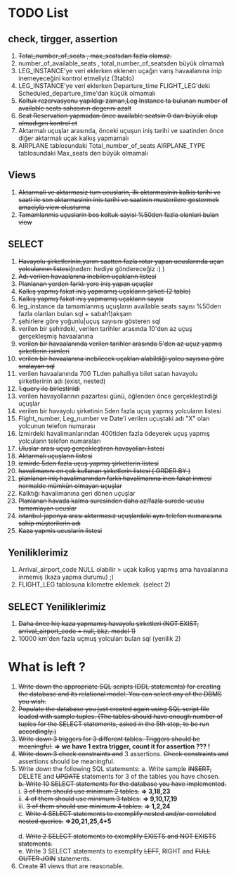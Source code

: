 # TODO List

## check, tirgger, assertion
1) ~~Total_number_of_seats , max_seatsdan fazla olamaz.~~
2) number_of_available_seats , total_number_of_seatsden büyük olmamalı
3) LEG_INSTANCE'ye veri eklerken eklenen uçağın varış havaalanına inip inemeyeceğini kontrol etmeliyiz (3tablo)
4) LEG_INSTANCE'ye veri eklerken Departure_time FLIGHT_LEG'deki Scheduled_departure_time'dan küçük olmamalı
5) ~~Koltuk rezervasyonu yapıldıgı zaman,Leg Instance ta bulunan number of available seats sahasının degerını azalt~~
6) ~~Seat Reservation yapmadan önce available seatsin 0 dan büyük olup olmadıgını kontrol et~~
7) Aktarmalı uçuşlar arasında, önceki uçuşun iniş tarihi ve saatinden önce diğer aktarmalı uçak kalkış yapmamalı
8) AIRPLANE tablosundaki Total_number_of_seats AIRPLANE_TYPE tablosundaki Max_seats den büyük olmamalı

## Views
1) ~~Aktarmali ve aktarmasiz tum ucuslarin, ilk aktarmasinin kalkis tarihi ve saati ile son aktarmasinin inis tarihi ve saatinin musterilere gostermek amaciyla view olusturma~~
2) ~~Tamamlanmis uçuslarin bos koltuk sayisi %50den fazla olanlari bulan view~~

## SELECT

1) ~~Havayolu şirketlerinin,yarım saatten fazla rotar yapan ucuslarında uçan yolcularının listesi~~(neden: hediye göndereceğiz :) )
2) ~~Adı verilen havaalanına inebilen uçakların listesi~~
3) ~~Planlanan yerden farklı yere iniş yapan uçuşlar~~
4) ~~Kalkış yapmış fakat iniş yapmamış uçakların şirketi (2 tablo)~~
5) ~~Kalkış yapmış fakat iniş yapmamış uçakların sayısı~~
6) leg_instance da tamamlanmış uçuşların available seats sayısı %50den fazla olanları bulan sql + sabah1)akşam
7) şehirlere göre yoğunlu|uçuş sayısını gösteren sql
8) verilen bir şehirdeki, verilen tarihler arasında 10'den az uçuş gerçekleşmiş havaalanına
9) ~~verilen bir havaalanında verilen tarihler arasında 5'den az uçuz yapmış şirketlerin isimleri~~
10) ~~verilen bir havaalanına inebilecek uçakları alabildiği yolcu sayısına göre sıralayan sql~~
11) verilen havaalanında 700 TLden pahallıya bilet satan havayolu şirketlerinin adı (exist, nested)
12) ~~1.query ile birlestirildi~~
13) verilen havayollarının pazartesi günü, öğlenden önce gerçekleştirdiği uçuşlar
14) verilen bir havayolu şirketinin 5den fazla uçuş yapmış yolcuların listesi
15) Flight_number, Leg_number ve Date'i verilen uçuştaki adı "X" olan yolcunun telefon numarası
16) İzmirdeki havalimanlarından 400tlden fazla ödeyerek uçuş yapmış yolcuların telefon numaraları
17) ~~Uluslar arası uçuş gerçekleştiren havayolları listesi~~
18) ~~Aktarmalı uçuşların listesi~~
19) ~~izmirde 5den fazla uçuş yapmış şirketlerin listesi~~
20) ~~havalimanını en çok kullanan şirketlerin listesi ( ORDER BY )~~
21) ~~planlanan iniş havalimanından farklı havalimanına inen fakat inmesi normalde mümkün olmayan uçuşlar~~
22) Kalktığı havalimanına geri dönen uçuşlar
23) ~~Planlanan havada kalma suresinden daha az/fazla surede ucusu tamamlayan ucuslar~~
24) ~~istanbul-japonya arası aktarmasız uçuşlardaki aynı telefon numarasına sahip müşterilerin adı~~
25) ~~Kaza yapmis ucuslarin listesi~~
## Yeniliklerimiz
1) Arrival_airport_code NULL olabilir > uçak kalkış yapmış ama havaalanına inmemiş (kaza yapma durumu) ;)
2) FLIGHT_LEG tablosuna kilometre eklemek. (select 2)

## SELECT Yeniliklerimiz
1) ~~Daha önce hiç kaza yapmamış havayolu şirketleri (NOT EXIST, arrival_airport_code = null, bkz. model 1)~~
2) 10000 km'den fazla uçmuş yolcuları bulan sql (yenilik 2)

# What is left ?
1) ~~Write down the appropriate SQL scripts (DDL statements) for creating the database and its
relational model. You can select any of the DBMS you wish.~~
2) ~~Populate the database you just created again using SQL script file loaded with sample tuples.
(The tables should have enough number of tuples for the SELECT statements, asked in the
5th step, to be run accordingly.)~~
3) ~~Write down 3 triggers for 3 different tables. Triggers should be meaningful.~~ <strong> => we have 1 extra trigger, count it for assertion ??? !</strong>
4) ~~Write down 3 check constraints and~~ 3 assertions. ~~Check constraints and~~ assertions should be
meaningful.
5) Write down the following SQL statements:
  a. Write sample ~~INSERT,~~ DELETE and ~~UPDATE~~ statements for 3 of the tables you have
  chosen.<br>
  ~~b. Write 10 SELECT statements for the database you have implemented.~~<br>
    i. ~~3 of them should use minimum 2 tables.~~         <strong> => 3,18,23 </strong> <br> 
    ii. ~~4 of them should use minimum 3 tables.~~       <strong>=> 9,10,17,19 </strong><br> 
    iii. ~~3 of them should use minimum 4 tables.~~      <strong> => 1,2,24   </strong><br>
  c. ~~Write 4 SELECT statements to exemplify nested and/or correlated nested queries.~~  <strong> =>20,21,25,4+5   </strong><br><br>
  d. ~~Write 2 SELECT statements to exemplify EXISTS and NOT EXISTS statements.~~<br>
  e. Write 3 SELECT statements to exemplify ~~LEFT~~, RIGHT and ~~FULL OUTER JOIN~~
  statements.
6) Create ~~3~~1 views that are reasonable.







